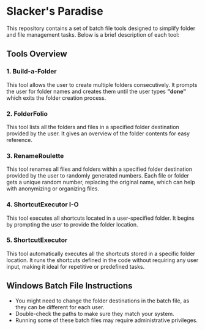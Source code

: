 # Slacker's Paradise
This repository contains a set of batch file tools designed to simplify folder and file management tasks. Below is a brief description of each tool:

## Tools Overview

### 1. Build-a-Folder
This tool allows the user to create multiple folders consecutively. It prompts the user for folder names and creates them until the user types **"done"** which exits the folder creation process.

### 2. FolderFolio
This tool lists all the folders and files in a specified folder destination provided by the user. It gives an overview of the folder contents for easy reference.

### 3. RenameRoulette
This tool renames all files and folders within a specified folder destination provided by the user to randomly generated numbers. Each file or folder gets a unique random number, replacing the original name, which can help with anonymizing or organizing files.

### 4. ShortcutExecutor I-O
This tool executes all shortcuts located in a user-specified folder. It begins by prompting the user to provide the folder location.

### 5. ShortcutExecutor
This tool automatically executes all the shortcuts stored in a specific folder location. It runs the shortcuts defined in the code without requiring any user input, making it ideal for repetitive or predefined tasks.

## Windows Batch File Instructions
- You might need to change the folder destinations in the batch file, as they can be different for each user.
- Double-check the paths to make sure they match your system.
- Running some of these batch files may require administrative privileges.
